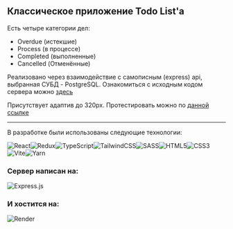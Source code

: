 ## Классическое приложение Todo List'а

Есть четыре категории дел:
- Overdue (истекшие)
- Process (в процессе)
- Completed (выполненные)
- Cancelled (Отменённые)

Реализовано через взаимодействие с самописным (express) api, выбранная СУБД - PostgreSQL.
Ознакомиться с исходным кодом сервера можно [здесь](https://github.com/Lokusok/express-crud-todo)

Присутствует адаптив до 320px.
Протестировать можно по [данной ссылке](https://todo-lokusok.surge.sh/)

---

В разработке были использованы следующие технологии:

![React](https://img.shields.io/badge/react-%2320232a.svg?style=for-the-badge&logo=react&logoColor=%2361DAFB)![Redux](https://img.shields.io/badge/redux-%23593d88.svg?style=for-the-badge&logo=redux&logoColor=white)![TypeScript](https://img.shields.io/badge/typescript-%23007ACC.svg?style=for-the-badge&logo=typescript&logoColor=white)![TailwindCSS](https://img.shields.io/badge/tailwindcss-%2338B2AC.svg?style=for-the-badge&logo=tailwind-css&logoColor=white)![SASS](https://img.shields.io/badge/SASS-hotpink.svg?style=for-the-badge&logo=SASS&logoColor=white)![HTML5](https://img.shields.io/badge/html5-%23E34F26.svg?style=for-the-badge&logo=html5&logoColor=white)![CSS3](https://img.shields.io/badge/css3-%231572B6.svg?style=for-the-badge&logo=css3&logoColor=white)![Vite](https://img.shields.io/badge/vite-%23646CFF.svg?style=for-the-badge&logo=vite&logoColor=white)![Yarn](https://img.shields.io/badge/yarn-%232C8EBB.svg?style=for-the-badge&logo=yarn&logoColor=white)

### Сервер написан на:
![Express.js](https://img.shields.io/badge/express.js-%23404d59.svg?style=for-the-badge&logo=express&logoColor=%2361DAFB)

### И хостится на:
![Render](https://img.shields.io/badge/Render-%46E3B7.svg?style=for-the-badge&logo=render&logoColor=white)